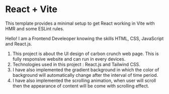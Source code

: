 # React + Vite

This template provides a minimal setup to get React working in Vite with HMR and some ESLint rules.

Hello! I am a Frontend Develeoper knowing the skills HTML, CSS, JavaScript and React.js.

1. This project is about the UI design of carbon crunch web page. This is fully responsive website and can run in every devices.
2. Technologies used in this project : React.js and Tailwind CSS.
3. I have also implemented the gradient background in which the color of background will automatically change after the interval of time 
   period.
4. I have also implemented the scrolling animation, when user will scroll then the appearance of content will be come with scrolling effect.

